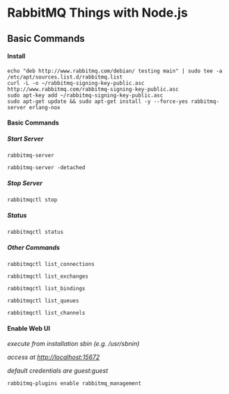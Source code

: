 # RabbitMQ Things with Node.js

## Basic Commands

#### Install
```
echo "deb http://www.rabbitmq.com/debian/ testing main" | sudo tee -a /etc/apt/sources.list.d/rabbitmq.list
curl -L -o ~/rabbitmq-signing-key-public.asc http://www.rabbitmq.com/rabbitmq-signing-key-public.asc
sudo apt-key add ~/rabbitmq-signing-key-public.asc
sudo apt-get update && sudo apt-get install -y --force-yes rabbitmq-server erlang-nox
```

#### Basic Commands

##### Start Server

`rabbitmq-server`

`rabbitmq-server -detached`

##### Stop Server

`rabbitmqctl stop`

##### Status

`rabbitmqctl status`

##### Other Commands

`rabbitmqctl list_connections`

`rabbitmqctl list_exchanges`

`rabbitmqctl list_bindings`

`rabbitmqctl list_queues`

`rabbitmqctl list_channels`

#### Enable Web UI

*execute from installation sbin (e.g. /usr/sbnin)*

*access at [http://localhost:15672](http://localhost:15672)*

*default credentials are guest:guest*

`rabbitmq-plugins enable rabbitmq_management`


